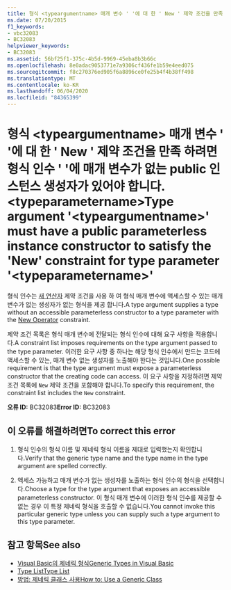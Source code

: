 ```yaml
---
title: 형식 <typeargumentname> 매개 변수 ' '에 대 한 ' New ' 제약 조건을 만족 하려면 형식 인수 ' '에 매개 변수가 없는 public 인스턴스 생성자가 있어야 합니다. <typeparametername>
ms.date: 07/20/2015
f1_keywords:
- vbc32083
- BC32083
helpviewer_keywords:
- BC32083
ms.assetid: 56bf25f1-375c-4b5d-9969-45eba8b3b66c
ms.openlocfilehash: 8e0adac9053771e7a9306cf436fe1b59e4eed075
ms.sourcegitcommit: f8c270376ed905f6a8896ce0fe25b4f4b38ff498
ms.translationtype: MT
ms.contentlocale: ko-KR
ms.lasthandoff: 06/04/2020
ms.locfileid: "84365399"
---
```

# <a name="type-argument-typeargumentname-must-have-a-public-parameterless-instance-constructor-to-satisfy-the-new-constraint-for-type-parameter-typeparametername"></a><span data-ttu-id="1379b-102">형식 \<typeargumentname> 매개 변수 ' '에 대 한 ' New ' 제약 조건을 만족 하려면 형식 인수 ' '에 매개 변수가 없는 public 인스턴스 생성자가 있어야 합니다. \<typeparametername></span><span class="sxs-lookup"><span data-stu-id="1379b-102">Type argument '\<typeargumentname>' must have a public parameterless instance constructor to satisfy the 'New' constraint for type parameter '\<typeparametername>'</span></span>
<span data-ttu-id="1379b-103">형식 인수는 [새 연산자](../language-reference/operators/new-operator.md) 제약 조건을 사용 하 여 형식 매개 변수에 액세스할 수 있는 매개 변수가 없는 생성자가 없는 형식을 제공 합니다.</span><span class="sxs-lookup"><span data-stu-id="1379b-103">A type argument supplies a type without an accessible parameterless constructor to a type parameter with the [New Operator](../language-reference/operators/new-operator.md) constraint.</span></span>  
  
 <span data-ttu-id="1379b-104">제약 조건 목록은 형식 매개 변수에 전달되는 형식 인수에 대해 요구 사항을 적용합니다.</span><span class="sxs-lookup"><span data-stu-id="1379b-104">A constraint list imposes requirements on the type argument passed to the type parameter.</span></span> <span data-ttu-id="1379b-105">이러한 요구 사항 중 하나는 해당 형식 인수에서 만드는 코드에 액세스할 수 있는, 매개 변수 없는 생성자를 노출해야 한다는 것입니다.</span><span class="sxs-lookup"><span data-stu-id="1379b-105">One possible requirement is that the type argument must expose a parameterless constructor that the creating code can access.</span></span> <span data-ttu-id="1379b-106">이 요구 사항을 지정하려면 제약 조건 목록에 `New` 제약 조건을 포함해야 합니다.</span><span class="sxs-lookup"><span data-stu-id="1379b-106">To specify this requirement, the constraint list includes the `New` constraint.</span></span>  
  
 <span data-ttu-id="1379b-107">**오류 ID:** BC32083</span><span class="sxs-lookup"><span data-stu-id="1379b-107">**Error ID:** BC32083</span></span>  
  
## <a name="to-correct-this-error"></a><span data-ttu-id="1379b-108">이 오류를 해결하려면</span><span class="sxs-lookup"><span data-stu-id="1379b-108">To correct this error</span></span>  
  
1. <span data-ttu-id="1379b-109">형식 인수의 형식 이름 및 제네릭 형식 이름을 제대로 입력했는지 확인합니다.</span><span class="sxs-lookup"><span data-stu-id="1379b-109">Verify that the generic type name and the type name in the type argument are spelled correctly.</span></span>  
  
2. <span data-ttu-id="1379b-110">액세스 가능하고 매개 변수가 없는 생성자를 노출하는 형식 인수의 형식을 선택합니다.</span><span class="sxs-lookup"><span data-stu-id="1379b-110">Choose a type for the type argument that exposes an accessible parameterless constructor.</span></span> <span data-ttu-id="1379b-111">이 형식 매개 변수에 이러한 형식 인수를 제공할 수 없는 경우 이 특정 제네릭 형식을 호출할 수 없습니다.</span><span class="sxs-lookup"><span data-stu-id="1379b-111">You cannot invoke this particular generic type unless you can supply such a type argument to this type parameter.</span></span>  
  
## <a name="see-also"></a><span data-ttu-id="1379b-112">참고 항목</span><span class="sxs-lookup"><span data-stu-id="1379b-112">See also</span></span>

- [<span data-ttu-id="1379b-113">Visual Basic의 제네릭 형식</span><span class="sxs-lookup"><span data-stu-id="1379b-113">Generic Types in Visual Basic</span></span>](../programming-guide/language-features/data-types/generic-types.md)
- [<span data-ttu-id="1379b-114">Type List</span><span class="sxs-lookup"><span data-stu-id="1379b-114">Type List</span></span>](../language-reference/statements/type-list.md)
- [<span data-ttu-id="1379b-115">방법: 제네릭 클래스 사용</span><span class="sxs-lookup"><span data-stu-id="1379b-115">How to: Use a Generic Class</span></span>](../programming-guide/language-features/data-types/how-to-use-a-generic-class.md)
